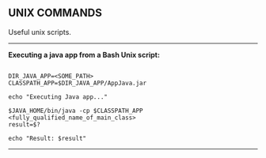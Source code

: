 UNIX COMMANDS
-----------------------------------------------------------------------

Useful unix scripts.

-----------------------------------------------------------------------

**Executing a java app from a Bash Unix script:**

```

DIR_JAVA_APP=<SOME_PATH>
CLASSPATH_APP=$DIR_JAVA_APP/AppJava.jar

echo "Executing Java app..."

$JAVA_HOME/bin/java -cp $CLASSPATH_APP <fully_qualified_name_of_main_class>
result=$?

echo "Result: $result"

```

-----------------------------------------------------------------------